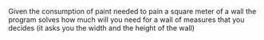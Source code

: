 Given the consumption of paint needed to pain a square meter of a wall
the program solves how much will you need for a wall of measures that you decides
(it asks you the width and the height of the wall) 
